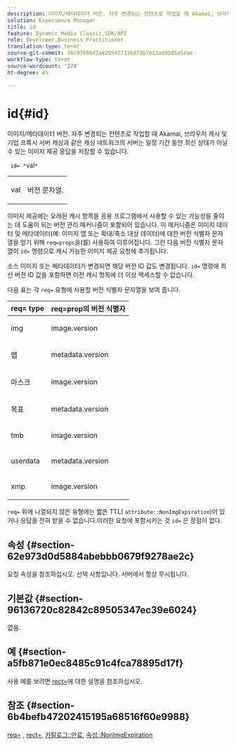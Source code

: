 ```yaml
---
description: 이미지/메타데이터 버전. 자주 변경되는 컨텐츠로 작업할 때 Akamai, 브라우저 캐시 및 기업 프록시 서버 캐싱과 같은 캐싱 네트워크의 서버는 일정 기간 동안 최신 상태가 아닐 수 있는 이미지 제공 응답을 저장할 수 있습니다.
solution: Experience Manager
title: id
feature: Dynamic Media Classic,SDK/API
role: Developer,Business Practitioner
translation-type: tm+mt
source-git-commit: f6c97606d7a4209427316d7367013ad9585a5cae
workflow-type: tm+mt
source-wordcount: '274'
ht-degree: 4%

---
```



# id{#id}

이미지/메타데이터 버전. 자주 변경되는 컨텐츠로 작업할 때 Akamai, 브라우저 캐시 및 기업 프록시 서버 캐싱과 같은 캐싱 네트워크의 서버는 일정 기간 동안 최신 상태가 아닐 수 있는 이미지 제공 응답을 저장할 수 있습니다.

` id= *`val`*`

<table id="simpletable_3A6EBDA15B004636804E1ACEF952479A"> 
 <tr class="strow"> 
  <td class="stentry"> <p> <span class="codeph"> <span class="varname"> val  </span> </span> </p> </td> 
  <td class="stentry"> <p>버전 문자열. </p> </td> 
 </tr> 
</table>

이미지 제공에는 오래된 캐시 항목을 응용 프로그램에서 사용할 수 있는 가능성을 줄이는 데 도움이 되는 버전 관리 메커니즘이 포함되어 있습니다. 이 메커니즘은 이미지 데이터 및 메타데이터(예: 이미지 맵 또는 확대/축소 대상 데이터)에 대한 버전 식별자 문자열을 얻기 위해 `req=props`을(를) 사용하여 이루어집니다. 그런 다음 버전 식별자 문자열이 `id=` 명령으로 캐시 가능한 이미지 제공 요청에 추가됩니다.

소스 이미지 또는 메타데이터가 변경되면 해당 버전 ID 값도 변경됩니다. `id=` 명령에 최신 버전 ID 값을 포함하면 이전 캐시 항목에 더 이상 액세스할 수 없습니다.

다음 표는 각 `req=` 유형에 사용할 버전 식별자 문자열을 보여 줍니다.

<table id="table_AE39BEBE18864880BBBF1C4F16785E2D"> 
 <thead> 
  <tr> 
   <th class="entry"> <b> req= type</b> </th> 
   <th class="entry"> <b> req=prop의 버전 식별자</b> </th> 
  </tr> 
 </thead>
 <tbody> 
  <tr> 
   <td> <p> img </p> </td> 
   <td> <p> image.version </p> </td> 
  </tr> 
  <tr> 
   <td> <p> 맵 </p> </td> 
   <td> <p> metadata.version </p> </td> 
  </tr> 
  <tr> 
   <td> <p> 마스크 </p> </td> 
   <td> <p> image.version </p> </td> 
  </tr> 
  <tr> 
   <td> <p> 목표 </p> </td> 
   <td> <p> metadata.version </p> </td> 
  </tr> 
  <tr> 
   <td> <p> tmb </p> </td> 
   <td> <p> image.version </p> </td> 
  </tr> 
  <tr> 
   <td> <p> userdata </p> </td> 
   <td> <p> metadata.version </p> </td> 
  </tr> 
  <tr> 
   <td> <p> xmp </p> </td> 
   <td> <p> image.version </p> </td> 
  </tr> 
 </tbody> 
</table>

`req=` 위에 나열되지 않은 유형에는 짧은 TTL(  `attribute::NonImgExpiration`)이 있거나 응답을 전혀 받을 수 없습니다.이러한 요청에 포함시키는 것 `id=` 은 장점이 없다.

## 속성 {#section-62e973d0d5884abebbb0679f9278ae2c}

요청 속성을 참조하십시오. 선택 사항입니다. 서버에서 항상 무시됩니다.

## 기본값 {#section-96136720c82842c89505347ec39e6024}

없음.

## 예 {#section-a5fb871e0ec8485c91c4fca78895d17f}

사용 예를 보려면 [rect=](../../../../../is-api/http-ref/image-serving-api-ref/c-http-protocol-reference/c-command-reference/r-rect.md#reference-520b90d30b4c4b4692a723e4df6adaf3)에 대한 설명을 참조하십시오.

## 참조 {#section-6b4befb47202415195a68516f60e9988}

[req=](../../../../../is-api/http-ref/image-serving-api-ref/c-http-protocol-reference/c-command-reference/r-req/r-req.md#reference-907cdb4a97034db7ad94695f25552e76) ,  [rect=](../../../../../is-api/http-ref/image-serving-api-ref/c-http-protocol-reference/c-command-reference/r-rect.md#reference-520b90d30b4c4b4692a723e4df6adaf3),  [카탈로그::만료](../../../../../is-api/image-catalog/image-serving-api-ref/c-image-catalog-reference/c-image-svg-data-reference/c-image-data-reference/r-expiration-cat.md#reference-a7afd668ecbb4d2da65d86259aa6a28a),  [속성::NonImgExpiration](../../../../../is-api/image-catalog/image-serving-api-ref/c-image-catalog-reference/c-attributes-reference/r-nonimgexpiration.md#reference-a8066cd0d24b4ea98100ade4821f1f9d)
